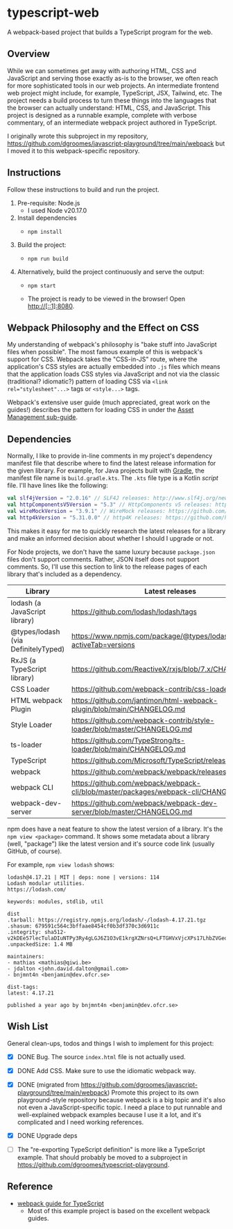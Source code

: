 # typescript-web

A webpack-based project that builds a TypeScript program for the web.


## Overview

While we can sometimes get away with authoring HTML, CSS and JavaScript and serving those exactly as-is to the browser,
we often reach for more sophisticated tools in our web projects. An intermediate frontend web project might include, for
example, TypeScript, JSX, Tailwind, etc. The project needs a build process to turn these things into the languages that
the browser can actually understand: HTML, CSS, and JavaScript. This project is designed as a runnable example, complete
with verbose commentary, of an intermediate webpack project authored in TypeScript.

I originally wrote this subproject in my repository, <https://github.com/dgroomes/javascript-playground/tree/main/webpack>
but I moved it to this webpack-specific repository. 


## Instructions

Follow these instructions to build and run the project.

1. Pre-requisite: Node.js
    * I used Node v20.17.0
2. Install dependencies
   * ```shell
     npm install
     ```
3. Build the project:
   * ```shell
     npm run build
     ```
4. Alternatively, build the project continuously and serve the output:
   * ```shell
     npm start
     ```
   * The project is ready to be viewed in the browser! Open <http://[::1]:8080>.


## Webpack Philosophy and the Effect on CSS

My understanding of webpack's philosophy is "bake stuff into JavaScript files when possible". The most famous example of
this is webpack's support for CSS. Webpack takes the "CSS-in-JS" route, where the application's CSS styles are
actually embedded into `.js` files which means that the application loads CSS styles via JavaScript and not via the
classic (traditional? idiomatic?) pattern of loading CSS via `<link rel="stylesheet"...>` tags or `<style...>` tags.

Webpack's extensive user guide (much appreciated, great work on the guides!) describes the pattern for loading CSS in
under the [Asset Management sub-guide](https://webpack.js.org/guides/asset-management/#loading-css).


## Dependencies

Normally, I like to provide in-line comments in my project's dependency manifest file that describe where to find the
latest release information for the given library. For example, for Java projects built with [Gradle](https://gradle.org/),
the manifest file name is `build.gradle.kts`. The `.kts` file type is a Kotlin *script* file. I'll have lines like the
following:

```kotlin
val slf4jVersion = "2.0.16" // SLF4J releases: http://www.slf4j.org/news.html
val httpComponentsV5Version = "5.3" // HttpComponents v5 releases: https://hc.apache.org/news.html
val wireMockVersion = "3.9.1" // WireMock releases: https://github.com/tomakehurst/wiremock/tags
val http4kVersion = "5.31.0.0" // http4K releases: https://github.com/http4k/http4k/releases
```

This makes it easy for me to quickly research the latest releases for a library and make an informed decision about
whether I should I upgrade or not.

For Node projects, we don't have the same luxury because `package.json` files don't support comments. Rather, JSON itself
does not support comments. So, I'll use this section to link to the release pages of each library that's included as a
dependency.

| Library                             | Latest releases                                                                        |
|-------------------------------------|----------------------------------------------------------------------------------------|
| lodash (a JavaScript library)       | <https://github.com/lodash/lodash/tags>                                                |
| @types/lodash (via DefinitelyTyped) | <https://www.npmjs.com/package/@types/lodash?activeTab=versions>                       |
| RxJS (a TypeScript library)         | <https://github.com/ReactiveX/rxjs/blob/7.x/CHANGELOG.md>                              |
| CSS Loader                          | <https://github.com/webpack-contrib/css-loader/releases>                               |
| HTML webpack Plugin                 | <https://github.com/jantimon/html-webpack-plugin/blob/main/CHANGELOG.md>               |
| Style Loader                        | <https://github.com/webpack-contrib/style-loader/blob/master/CHANGELOG.md>             |
| ts-loader                           | <https://github.com/TypeStrong/ts-loader/blob/main/CHANGELOG.md>                       |
| TypeScript                          | <https://github.com/Microsoft/TypeScript/releases>                                     |
| webpack                             | <https://github.com/webpack/webpack/releases>                                          |
| webpack CLI                         | <https://github.com/webpack/webpack-cli/blob/master/packages/webpack-cli/CHANGELOG.md> |
| webpack-dev-server                  | <https://github.com/webpack/webpack-dev-server/blob/master/CHANGELOG.md>               |

npm does have a neat feature to show the latest version of a library. It's the `npm view <package>` command. It shows
some metadata about a library (well, "package") like the latest version and it's source code link (usually GitHub, of course). 

For example, `npm view lodash` shows:

```text
lodash@4.17.21 | MIT | deps: none | versions: 114
Lodash modular utilities.
https://lodash.com/

keywords: modules, stdlib, util

dist
.tarball: https://registry.npmjs.org/lodash/-/lodash-4.17.21.tgz
.shasum: 679591c564c3bffaae8454cf0b3df370c3d6911c
.integrity: sha512-v2kDEe57lecTulaDIuNTPy3Ry4gLGJ6Z1O3vE1krgXZNrsQ+LFTGHVxVjcXPs17LhbZVGedAJv8XZ1tvj5FvSg==
.unpackedSize: 1.4 MB

maintainers:
- mathias <mathias@qiwi.be>
- jdalton <john.david.dalton@gmail.com>
- bnjmnt4n <benjamin@dev.ofcr.se>

dist-tags:
latest: 4.17.21

published a year ago by bnjmnt4n <benjamin@dev.ofcr.se>
```


## Wish List

General clean-ups, todos and things I wish to implement for this project:

* [x] DONE Bug. The source `index.html` file is not actually used.
* [x] DONE Add CSS. Make sure to use the idiomatic webpack way. 
* [x] DONE (migrated from <https://github.com/dgroomes/javascript-playground/tree/main/webpack>) Promote this project to its own playground-style repository because webpack is a big topic and it's also not even
  a JavaScript-specific topic. I need a place to put runnable and well-explained webpack examples because I use it a lot,
  and it's complicated and I need working references.
* [x] DONE Upgrade deps
* [ ] The "re-exporting TypeScript definition" is more like a TypeScript example. That should probably be moved to
  a subproject in <https://github.com/dgroomes/typescript-playground>.


## Reference 

* [webpack guide for TypeScript](https://webpack.js.org/guides/typescript/)
  * Most of this example project is based on the excellent webpack guides.
